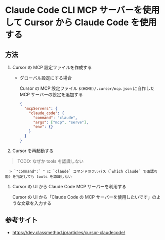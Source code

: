 # Claude Code CLI MCP サーバーを使用して Cursor から Claude Code を使用する

## 方法

1. Cursor の MCP 設定ファイルを作成する

    - グローバル設定にする場合

        Cursor の MCP 設定ファイル `$(HOME)/.cursor/mcp.json` に自作した MCP サーバーの設定を追加する

        ```json
        {
          "mcpServers": {
            "claude_code": {
              "command": "claude",
              "args": ["mcp", "serve"],
              "env": {}
            }
          }
        }
        ```

1. Cursor を再起動する

  > TODO: なぜか tools を認識しない

      > `"command":` " に `claude` コマンドのフルパス（`which claude` で確認可能）を指定しても tools を認識しない

1. Cursor の UI から Claude Code MCP サーバーを利用する

    Cursor の UI から「Claude Code の MCP サーバーを使用したいです」のような文章を入力する

## 参考サイト

- https://dev.classmethod.jp/articles/cursor-claudecode/